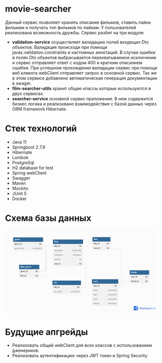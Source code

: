 # movie-searcher
Данный сервис позволяет хранить описание фильмов, ставить лайки фильмам и получать топ фильмов по лайкам. У пользователей реализована возможность дружбы. Сервис разбит на три модуля:
* **validation-service** осуществляет валидацию полей входящих Dto объектов. Валидация происходи при помощи javax.validation.constraints и кастомных аннотаций. В случаи ошибки в полях Dto объектов выбрасывается перехватываемое исключение и сервис отправляет ответ с кодом 400 и кратким описанием ошибки. При успешном прохождении валидации сервис при помощи веб клиента webClient отправляет запрос в основной сервис. Так же в этом сервисе добавлено автоматическая генерация документации в swager.
* **film-searcher-utils** хранит общие классы которые используются в двух сервисах.
* **searcher-service** основной сервис приложения. В нем содержится бизнес логика и реализовано взаимодействие с базой данных через ORM framework Hibernate.
# Стек технологий
* Java 11
* Springboot 2.7.9
* Hibernate
* Lombok
* PostgreSql
* H2 database for test
* Spring webClient
* Swagger
* Maven
* Mockito
* JUnit 5
* Docker
# Схема базы данных
![database diagram](https://github.com/Fenris06/java-filmorate/blob/main/updatedatabase.png)
# Будущие апгрейды
* Реализовать общий webClient для всех классов с использованием дженериков.
* Реализовать аутентификацию через JWT токен и Spring Security
